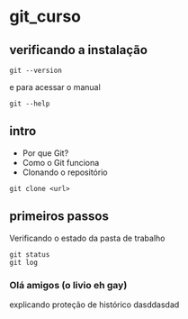 # git_curso

## verificando a instalação

```
git --version
```

e para acessar o manual

```
git --help
```


## intro

- Por que Git?
- Como o Git funciona
- Clonando o repositório

```
git clone <url>
```

## primeiros passos

Verificando o estado da pasta de trabalho
```
git status
git log
```

### Olá amigos (o livio eh gay)

explicando proteção de histórico
dasddasdad